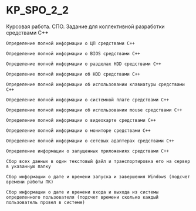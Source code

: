 # KP_SPO_2_2
Курсовая работа. СПО.
Задание для коллективной разработки средствами C++

	Определение полной информации о ЦП средствами C++
	
	Определение полной информации о BIOS средствами C++
	
	Определение полной информации о разделах HDD средствами C++
	
	Определение полной информации об HDD средствами C++
	
	Определение полной информации об использовании клавиатуры средствами C++
	
	Определение полной информации о системной плате средствами C++
	
	Определение полной информации об использовании mouse средствами C++
	
	Определение полной информации о видеокарте средствами C++
	
	Определение полной информации о мониторе средствами C++
	
	Определение полной информации о сетевых адаптерах средствами C++
	
	Определение информации о запущенных приложениях средствами C++
	
	Сбор всех данных в один текстовый файл и транспортировка его на сервер в указанную папку
	
	Сбор информации о дате и времени запуска и завершения Windows (подсчет времени работы ПК)
	
	Сбор информации о дате и времени входа и выхода из системы определенного пользователя (подсчет времени сколько каждый пользователь провел в системе)

